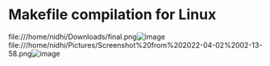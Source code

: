 # Makefile compilation for Linux


file:///home/nidhi/Downloads/final.png![image](https://user-images.githubusercontent.com/67824009/161397739-e291b497-fe68-4025-88a2-b888afff6979.png)
file:///home/nidhi/Pictures/Screenshot%20from%202022-04-02%2002-13-58.png![image](https://user-images.githubusercontent.com/67824009/161397753-2522ef8b-a966-4c07-9ec3-734586b00f94.png)



